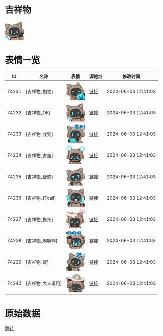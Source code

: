 # 吉祥物

<img src="./cover.png" height="60" alt="cover" />

# 表情一览

|ID|名称|表情|源地址|修改时间|
|----|----|----|----|----|
|74231|[吉祥物_加油]|<img src="./pic/074231_%5B吉祥物_加油%5D.png" height="60" alt="加油"/>|[链接](https://i0.hdslb.com/bfs/emote/89fbbf1d914b3aa349bf7841cd814071c38645ab.png)|2024-06-03 12:41:03|
|74232|[吉祥物_OK]|<img src="./pic/074232_%5B吉祥物_OK%5D.png" height="60" alt="OK"/>|[链接](https://i0.hdslb.com/bfs/emote/8fa08ac3161f921422d7dabba30182e0f53c0827.png)|2024-06-03 12:41:03|
|74233|[吉祥物_收到]|<img src="./pic/074233_%5B吉祥物_收到%5D.png" height="60" alt="收到"/>|[链接](https://i0.hdslb.com/bfs/emote/f0dbbadeb51faa0e00b0f8920cea7f35d0491459.png)|2024-06-03 12:41:03|
|74234|[吉祥物_害羞]|<img src="./pic/074234_%5B吉祥物_害羞%5D.png" height="60" alt="害羞"/>|[链接](https://i0.hdslb.com/bfs/emote/b45884415e55f90a10a1b010c7ac556d78219634.png)|2024-06-03 12:41:03|
|74235|[吉祥物_疑惑]|<img src="./pic/074235_%5B吉祥物_疑惑%5D.png" height="60" alt="疑惑"/>|[链接](https://i0.hdslb.com/bfs/emote/fbe268fb8bc6c20de8bdd3845c5995937bb01e4f.png)|2024-06-03 12:41:03|
|74236|[吉祥物_打call]|<img src="./pic/074236_%5B吉祥物_打call%5D.png" height="60" alt="打call"/>|[链接](https://i0.hdslb.com/bfs/emote/b160ed1c68b32906c485892e8f42b274be25a266.png)|2024-06-03 12:41:03|
|74237|[吉祥物_摸头]|<img src="./pic/074237_%5B吉祥物_摸头%5D.png" height="60" alt="摸头"/>|[链接](https://i0.hdslb.com/bfs/emote/ebfb4c0106a8b6fdb866d2a94bcde2c2814dc868.png)|2024-06-03 12:41:03|
|74238|[吉祥物_啊啊啊]|<img src="./pic/074238_%5B吉祥物_啊啊啊%5D.png" height="60" alt="啊啊啊"/>|[链接](https://i0.hdslb.com/bfs/emote/3a59c2f51ec5a03037dac85c229729b9dcbb864e.png)|2024-06-03 12:41:03|
|74239|[吉祥物_赞]|<img src="./pic/074239_%5B吉祥物_赞%5D.png" height="60" alt="赞"/>|[链接](https://i0.hdslb.com/bfs/emote/b9b4169995b91f29f679ca0a62158cdf4277a589.png)|2024-06-03 12:41:03|
|74240|[吉祥物_大人请用]|<img src="./pic/074240_%5B吉祥物_大人请用%5D.png" height="60" alt="大人请用"/>|[链接](https://i0.hdslb.com/bfs/emote/23aa2dc5d13a01fc5f0c373ddf77f14b89604e34.png)|2024-06-03 12:41:03|

# 原始数据

[跳转](./raw.json)

